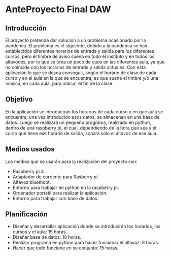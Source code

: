 # AnteProyecto Final DAW
## Introducción
El proyecto pretende dar solución a un problema ocasionado por la pandemia. El problema es el siguiente, debido a la pandemia se han establecidos diferentes horarios de entrada y salida para los diferentes cursos, pero el timbre de aviso suena en todo el instituto y en todos los altavoces, por lo que se crea un poco de caos en las diferentes aula, ya que no coincide con los horarios de entrada y salida actuales.
Con esta aplicación lo que se desea conseguir, según el horario de clase de cada curso y en el aula en la que se encuentra, es que suene el timbre y/o una música, en cada aula, para indicar el fin de la clase.
## Objetivo
En la aplicación se introducirán los horarios de cada curso y en que aula se encuentra, una vez introducido esos datos, se almacenan en una base de datos.
Luego se realizará un pequeño programa, realizado en python, dentro de una raspberry pi, el cual, dependiendo de la hora que sea y el curso que tiene ese horario de salida, sonará sólo el altavoz de ese aula. 
## Medios usados
Los medios que se usarán para la realización del proyecto son:
- Raspberry pi 4.
- Adaptador de corriente para Rasberry pi.
- Altavoz bluethoot.
- Entorno para trabajar en python en la raspberry pi.
- Ordenador portatil para realizar la aplicación.
- Entorno para trabajar con base de datos.
## Planificación
- Diseñar y desarrollar aplicación donde se introducirán los horarios, los cursos y el aula: 15 horas.
- Diseñar base de datos: 10 horas.
- Realizar programa en python para hacer funcionar el altavoz: 8 horas.
- Hacer que todo funcione en su conjunto: 15 horas.



